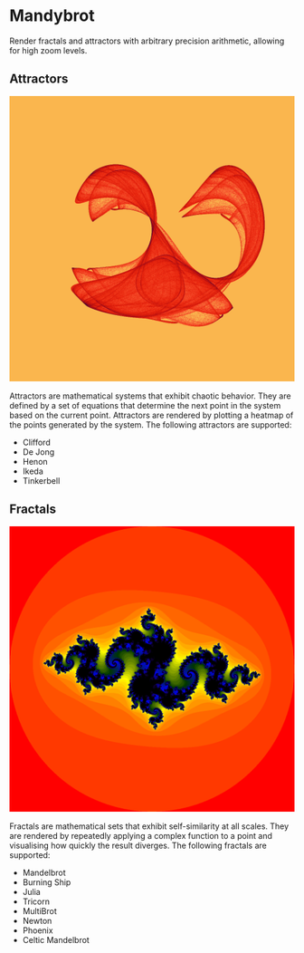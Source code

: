 # Mandybrot

Render fractals and attractors with arbitrary precision arithmetic, allowing for high zoom levels.

## Attractors

![Attractor](./assets/images/attractors/clifford.png)

Attractors are mathematical systems that exhibit chaotic behavior. They are defined by a set of equations that determine the next point in the system based on the current point. Attractors are rendered by plotting a heatmap of the points generated by the system. The following attractors are supported:

- Clifford
- De Jong
- Henon
- Ikeda
- Tinkerbell

## Fractals

![Fractal](./assets/images/fractals/julia.png)

Fractals are mathematical sets that exhibit self-similarity at all scales. They are rendered by repeatedly applying a complex function to a point and visualising how quickly the result diverges. The following fractals are supported:

- Mandelbrot
- Burning Ship
- Julia
- Tricorn
- MultiBrot
- Newton
- Phoenix
- Celtic Mandelbrot
